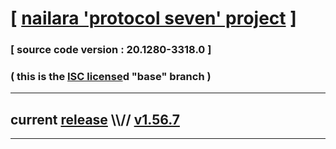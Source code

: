 
# [ [nailara 'protocol seven' project](http://src.nailara.net/) ]

### [ source code version : 20.1280-3318.0 ]

### ( this is the [ISC license](license)d "base" branch )
---
## current [release](https://github.com/anotherlink/nailara/releases) \\\\// [v1.56.7](https://github.com/anotherlink/nailara/releases/tag/v1.56.7)
---
